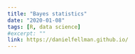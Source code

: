 ```yaml
---
title: "Bayes statistics"
date: "2020-01-08"
tags: [R, data science]
#excerpt: ""
link: https://danielfellman.github.io/
---
```

